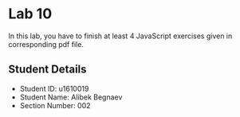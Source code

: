 # Lab 10

In this lab, you have to finish at least 4 JavaScript exercises given in corresponding pdf file. 


## Student Details

- Student ID: u1610019
- Student Name: Alibek Begnaev
- Section Number: 002
